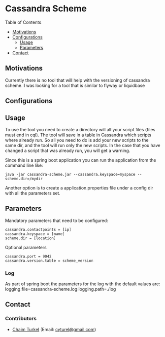 # Cassandra Scheme


Table of Contents

* <a href="#motivations">Motivations</a>
* <a href="#configurations">Configurations</a>
    * <a href="#usage">Usage</a>
    * <a href="#parameters">Parameters</a>
* <a href="#contact">Contact</a>

<a name="motivations"></a>
## Motivations
Currently there is no tool that will help with the versioning of cassandra scheme. I was looking for a tool that is similar to 
flyway or liquidbase


<a name="configurations"></a>
## Configurations

<a name="usage"></a>
## Usage
To use the tool you need to create a directory will all your script files (files must end in cql).
The tool will save in a table in Cassandra which scripts where already run. So all you need to do is add your new scripts to the 
same dir, and the tool will run only the new scripts.
In the case that you have changed a script that was already run, you will get a warning.

Since this is a spring boot application you can run the application from the command line like:

```commandline
java -jar cassandra-scheme.jar --cassandra.keyspace=myspace --scheme.dir=/mydir
```

Another option is to create a application.properties file under a config dir with all the parameters set.

<a name="parameters"></a>
## Parameters
Mandatory parameters that need to be configured:

```properties
cassandra.contactpoints = [ip]
cassandra.keyspace = [name]
scheme.dir = [location]
```

Optional parameters
```properties
cassandra.port = 9042
cassandra.version.table = scheme_version
```

<a name="log"></a>
### Log
As part of spring boot the parameters for the log with the default values are:
logging.file=cassandra-scheme.log
logging.path=./log


<a name="contact"></a>
## Contact
### Contributors
* [Chaim Turkel](chaimturkel.wordpress.com) (Email: cyturel@gmail.com)
